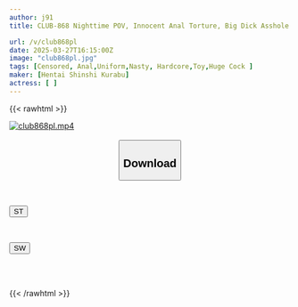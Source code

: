 ```yaml
---
author: j91
title: CLUB-868 Nighttime POV, Innocent Anal Torture, Big Dick Asshole FUCK J● Voyeur Stalking Bringing Her To The House Rape

url: /v/club868pl
date: 2025-03-27T16:15:00Z
image: "club868pl.jpg"
tags: [Censored, Anal,Uniform,Nasty, Hardcore,Toy,Huge Cock	]
maker: [Hentai Shinshi Kurabu]
actress: [ ]
---
```



{{< rawhtml >}}

<div class="video" data-videoid="6pZ762XOjVFOxj">
    <a href="javascript:;">
        <img src="/v/club868pl/club868pl.jpg" width="WIDTH" height="HEIGHT" alt="club868pl.mp4" loading="lazy">
    </a>
</div>

<script type="text/javascript" src="https://j91.asia/asset/on-demand-st.js"></script>

<br>
  <link rel="stylesheet" href="https://j91.asia/asset/bs5.css">
  
  <center>
  <button class="btn btn-primary" type="button" data-bs-toggle="collapse" data-bs-target=".multi-collapse" aria-expanded="false" aria-controls="multiCollapseExample1 multiCollapseExample2"><h2>Download</h2></button></center>
</p>
<div class="row">
  <div class="col">
    <div class="collapse multi-collapse" id="multiCollapseExample1">
      <div class="card card-body">
	      	      <br>
<div class="buttons">  
<p><a href="/v/club868pl/st.html" target="_blank"><button class="btn-hover color-3"><i class="fa fa-download"></i> ST</button></a></p></div>
    </div>
  </div>
</div>
  <div class="col">
    <div class="collapse multi-collapse" id="multiCollapseExample2">
      <div class="card card-body">
	      <br>
<div class="buttons">
<p><a href="/v/club868pl/sw.html" target="_blank"><button class="btn-hover color-2"><i class="fa fa-download"></i> SW</button></a></p></div>
<br><br>
      </div>
    </div>
  </div>
</div>

{{< /rawhtml >}}